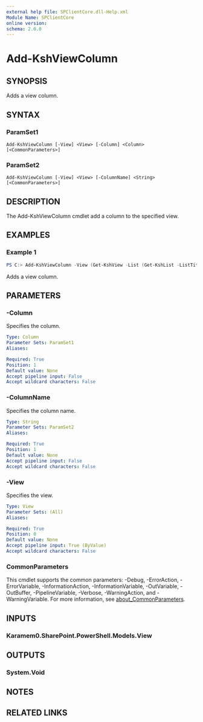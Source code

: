 ```yaml
---
external help file: SPClientCore.dll-Help.xml
Module Name: SPClientCore
online version:
schema: 2.0.0
---
```


# Add-KshViewColumn

## SYNOPSIS
Adds a view column.

## SYNTAX

### ParamSet1
```
Add-KshViewColumn [-View] <View> [-Column] <Column> [<CommonParameters>]
```

### ParamSet2
```
Add-KshViewColumn [-View] <View> [-ColumnName] <String> [<CommonParameters>]
```

## DESCRIPTION
The Add-KshViewColumn cmdlet add a column to the specified view.

## EXAMPLES

### Example 1
```powershell
PS C:> Add-KshViewColumn -View (Get-KshView -List (Get-KshList -ListTitle 'Announcements') -ViewTitle 'My Items') -Column (Get-KshColumn -List (Get-KshList -ListTitle 'Announcements') -ColumnName 'Remarks')
```

Adds a view column.

## PARAMETERS

### -Column
Specifies the column.

```yaml
Type: Column
Parameter Sets: ParamSet1
Aliases:

Required: True
Position: 1
Default value: None
Accept pipeline input: False
Accept wildcard characters: False
```

### -ColumnName
Specifies the column name.

```yaml
Type: String
Parameter Sets: ParamSet2
Aliases:

Required: True
Position: 1
Default value: None
Accept pipeline input: False
Accept wildcard characters: False
```

### -View
Specifies the view.

```yaml
Type: View
Parameter Sets: (All)
Aliases:

Required: True
Position: 0
Default value: None
Accept pipeline input: True (ByValue)
Accept wildcard characters: False
```

### CommonParameters
This cmdlet supports the common parameters: -Debug, -ErrorAction, -ErrorVariable, -InformationAction, -InformationVariable, -OutVariable, -OutBuffer, -PipelineVariable, -Verbose, -WarningAction, and -WarningVariable. For more information, see [about_CommonParameters](http://go.microsoft.com/fwlink/?LinkID=113216).

## INPUTS

### Karamem0.SharePoint.PowerShell.Models.View

## OUTPUTS

### System.Void

## NOTES

## RELATED LINKS
